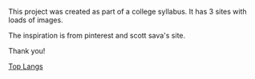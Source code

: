 This project was created as part of a college syllabus. It has 3 sites with loads of images. 

The inspiration is from pinterest and scott sava's site.

Thank you!

[Top Langs](https://github-readme-stats.vercel.app/api/top-langs/?username=revati-n/Art_Site&layout=compact&langs_count=6&theme=neon)
